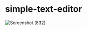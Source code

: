 # simple-text-editor

![Screenshot (832)](https://user-images.githubusercontent.com/108319876/176134748-b79c558c-4519-470b-a242-a5fe152e22eb.png)

